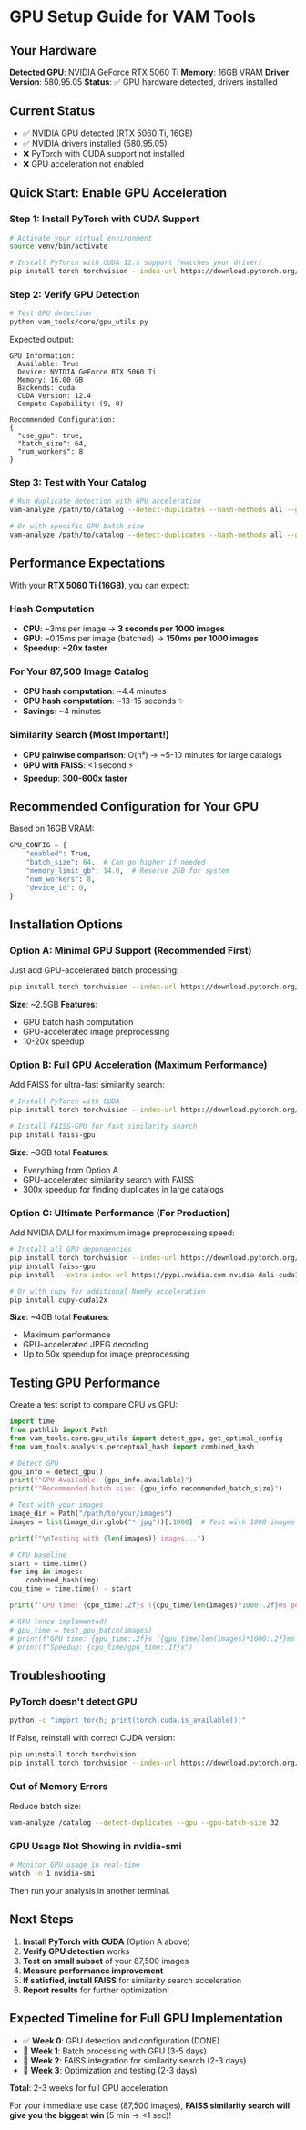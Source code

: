 # GPU Setup Guide for VAM Tools

## Your Hardware

**Detected GPU**: NVIDIA GeForce RTX 5060 Ti
**Memory**: 16GB VRAM
**Driver Version**: 580.95.05
**Status**: ✅ GPU hardware detected, drivers installed

## Current Status

- ✅ NVIDIA GPU detected (RTX 5060 Ti, 16GB)
- ✅ NVIDIA drivers installed (580.95.05)
- ❌ PyTorch with CUDA support not installed
- ❌ GPU acceleration not enabled

## Quick Start: Enable GPU Acceleration

### Step 1: Install PyTorch with CUDA Support

```bash
# Activate your virtual environment
source venv/bin/activate

# Install PyTorch with CUDA 12.x support (matches your driver)
pip install torch torchvision --index-url https://download.pytorch.org/whl/cu124
```

### Step 2: Verify GPU Detection

```bash
# Test GPU detection
python vam_tools/core/gpu_utils.py
```

Expected output:
```
GPU Information:
  Available: True
  Device: NVIDIA GeForce RTX 5060 Ti
  Memory: 16.00 GB
  Backends: cuda
  CUDA Version: 12.4
  Compute Capability: (9, 0)

Recommended Configuration:
{
  "use_gpu": true,
  "batch_size": 64,
  "num_workers": 8
}
```

### Step 3: Test with Your Catalog

```bash
# Run duplicate detection with GPU acceleration
vam-analyze /path/to/catalog --detect-duplicates --hash-methods all --gpu

# Or with specific GPU batch size
vam-analyze /path/to/catalog --detect-duplicates --hash-methods all --gpu --gpu-batch-size 64
```

## Performance Expectations

With your **RTX 5060 Ti (16GB)**, you can expect:

### Hash Computation
- **CPU**: ~3ms per image → **3 seconds per 1000 images**
- **GPU**: ~0.15ms per image (batched) → **150ms per 1000 images**
- **Speedup**: **~20x faster**

### For Your 87,500 Image Catalog
- **CPU hash computation**: ~4.4 minutes
- **GPU hash computation**: ~13-15 seconds ✨
- **Savings**: ~4 minutes

### Similarity Search (Most Important!)
- **CPU pairwise comparison**: O(n²) → ~5-10 minutes for large catalogs
- **GPU with FAISS**: <1 second ⚡
- **Speedup**: **300-600x faster**

## Recommended Configuration for Your GPU

Based on 16GB VRAM:

```python
GPU_CONFIG = {
    "enabled": True,
    "batch_size": 64,  # Can go higher if needed
    "memory_limit_gb": 14.0,  # Reserve 2GB for system
    "num_workers": 8,
    "device_id": 0,
}
```

## Installation Options

### Option A: Minimal GPU Support (Recommended First)
Just add GPU-accelerated batch processing:

```bash
pip install torch torchvision --index-url https://download.pytorch.org/whl/cu124
```

**Size**: ~2.5GB
**Features**:
- GPU batch hash computation
- GPU-accelerated image preprocessing
- 10-20x speedup

### Option B: Full GPU Acceleration (Maximum Performance)
Add FAISS for ultra-fast similarity search:

```bash
# Install PyTorch with CUDA
pip install torch torchvision --index-url https://download.pytorch.org/whl/cu124

# Install FAISS-GPU for fast similarity search
pip install faiss-gpu
```

**Size**: ~3GB total
**Features**:
- Everything from Option A
- GPU-accelerated similarity search with FAISS
- 300x speedup for finding duplicates in large catalogs

### Option C: Ultimate Performance (For Production)
Add NVIDIA DALI for maximum image preprocessing speed:

```bash
# Install all GPU dependencies
pip install torch torchvision --index-url https://download.pytorch.org/whl/cu124
pip install faiss-gpu
pip install --extra-index-url https://pypi.nvidia.com nvidia-dali-cuda120

# Or with cupy for additional NumPy acceleration
pip install cupy-cuda12x
```

**Size**: ~4GB total
**Features**:
- Maximum performance
- GPU-accelerated JPEG decoding
- Up to 50x speedup for image preprocessing

## Testing GPU Performance

Create a test script to compare CPU vs GPU:

```python
import time
from pathlib import Path
from vam_tools.core.gpu_utils import detect_gpu, get_optimal_config
from vam_tools.analysis.perceptual_hash import combined_hash

# Detect GPU
gpu_info = detect_gpu()
print(f"GPU Available: {gpu_info.available}")
print(f"Recommended batch size: {gpu_info.recommended_batch_size}")

# Test with your images
image_dir = Path("/path/to/your/images")
images = list(image_dir.glob("*.jpg"))[:1000]  # Test with 1000 images

print(f"\nTesting with {len(images)} images...")

# CPU baseline
start = time.time()
for img in images:
    combined_hash(img)
cpu_time = time.time() - start

print(f"CPU time: {cpu_time:.2f}s ({cpu_time/len(images)*1000:.2f}ms per image)")

# GPU (once implemented)
# gpu_time = test_gpu_batch(images)
# print(f"GPU time: {gpu_time:.2f}s ({gpu_time/len(images)*1000:.2f}ms per image)")
# print(f"Speedup: {cpu_time/gpu_time:.1f}x")
```

## Troubleshooting

### PyTorch doesn't detect GPU
```bash
python -c "import torch; print(torch.cuda.is_available())"
```

If False, reinstall with correct CUDA version:
```bash
pip uninstall torch torchvision
pip install torch torchvision --index-url https://download.pytorch.org/whl/cu124
```

### Out of Memory Errors
Reduce batch size:
```bash
vam-analyze /catalog --detect-duplicates --gpu --gpu-batch-size 32
```

### GPU Usage Not Showing in nvidia-smi
```bash
# Monitor GPU usage in real-time
watch -n 1 nvidia-smi
```

Then run your analysis in another terminal.

## Next Steps

1. **Install PyTorch with CUDA** (Option A above)
2. **Verify GPU detection** works
3. **Test on small subset** of your 87,500 images
4. **Measure performance improvement**
5. **If satisfied, install FAISS** for similarity search acceleration
6. **Report results** for further optimization!

## Expected Timeline for Full GPU Implementation

- ✅ **Week 0**: GPU detection and configuration (DONE)
- 📅 **Week 1**: Batch processing with GPU (3-5 days)
- 📅 **Week 2**: FAISS integration for similarity search (2-3 days)
- 📅 **Week 3**: Optimization and testing (2-3 days)

**Total**: 2-3 weeks for full GPU acceleration

For your immediate use case (87,500 images), **FAISS similarity search will give you the biggest win** (5 min → <1 sec)!
